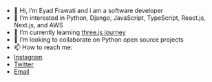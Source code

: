 - 👋 Hi, I’m Eyad Frawati and i am a software developer
- 👀 I’m interested in Python, Django, JavaScript, TypeScript, React.js, Next.js, and AWS
- 🌱 I’m currently learning [three.js journey](https://threejs-journey.com/)
- 💞️ I’m looking to collaborate on Python open source projects
- 📫 How to reach me:
- [Instagram](https://www.instagram.com/iyadfa/)
- [Twitter](https://twitter.com/Iyadfarawati)
- [Email](mailto:eyad.frawati@gmail.com)

<!---
IyadFa/IyadFa is a ✨ special ✨ repository because its `README.md` (this file) appears on your GitHub profile.
You can click the Preview link to take a look at your changes.
--->
